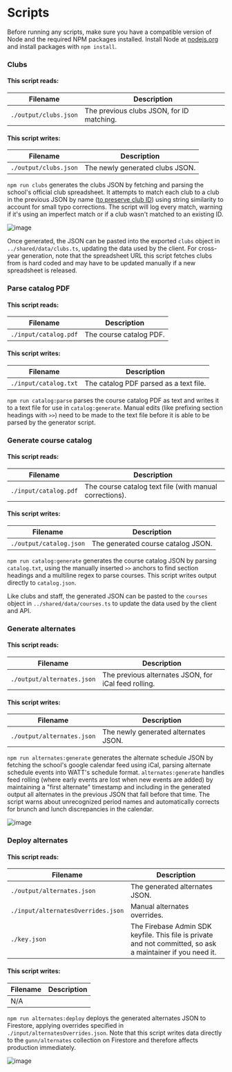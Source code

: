 # Scripts

Before running any scripts, make sure you have a compatible version of Node and the required NPM packages installed. 
Install Node at [nodejs.org](https://nodejs.org/) and install packages with `npm install`.

### Clubs

#### This script reads:
| Filename              | Description                               |
|-----------------------|-------------------------------------------|
| `./output/clubs.json` | The previous clubs JSON, for ID matching. |

#### This script writes:
| Filename              | Description                     |
|-----------------------|---------------------------------|
| `./output/clubs.json` | The newly generated clubs JSON. |

`npm run clubs` generates the clubs JSON by fetching and parsing the school's official club spreadsheet. It attempts
to match each club to a club in the previous JSON by name ([to preserve club ID](https://github.com/GunnWATT/watt/blob/main/scripts/genClubs.ts#L35-L36)) 
using string similarity to account for small typo corrections. The script will log every match, warning if it's using an 
imperfect match or if a club wasn't matched to an existing ID.

![image](https://user-images.githubusercontent.com/60120929/166117012-a3d04f1c-31a5-44a3-92d5-f870f78e0d80.png)

Once generated, the JSON can be pasted into the exported `clubs` object in `../shared/data/clubs.ts`, updating the data
used by the client. For cross-year generation, note that the spreadsheet URL this script fetches clubs from is hard coded 
and may have to be updated manually if a new spreadsheet is released.

<!-- TODO: clean up staff scripts -->
<!-- ### `npm run staff` -->
<!-- `npm run staff` generates the staff directory JSON by ___. -->

### Parse catalog PDF

#### This script reads:
| Filename              | Description             |
|-----------------------|-------------------------|
| `./input/catalog.pdf` | The course catalog PDF. |

#### This script writes:
| Filename              | Description                            |
|-----------------------|----------------------------------------|
| `./input/catalog.txt` | The catalog PDF parsed as a text file. |

`npm run catalog:parse` parses the course catalog PDF as text and writes it to a text file for use in `catalog:generate`.
Manual edits (like prefixing section headings with `>>`) need to be made to the text file before it is able to be parsed
by the generator script.

### Generate course catalog

#### This script reads:
| Filename              | Description                                             |
|-----------------------|---------------------------------------------------------|
| `./input/catalog.pdf` | The course catalog text file (with manual corrections). |

#### This script writes:
| Filename                | Description                        |
|-------------------------|------------------------------------|
| `./output/catalog.json` | The generated course catalog JSON. |

`npm run catalog:generate` generates the course catalog JSON by parsing `catalog.txt`, using the manually inserted `>>` 
anchors to find section headings and a multiline regex to parse courses. This script writes output directly to `catalog.json`.

<!-- image? -->

Like clubs and staff, the generated JSON can be pasted to the `courses` object in `../shared/data/courses.ts` to update the
data used by the client and API.

### Generate alternates

#### This script reads:
| Filename                   | Description                                          |
|----------------------------|------------------------------------------------------|
| `./output/alternates.json` | The previous alternates JSON, for iCal feed rolling. |

#### This script writes:
| Filename                   | Description                          |
|----------------------------|--------------------------------------|
| `./output/alternates.json` | The newly generated alternates JSON. |

<!-- TODO: retake screenshot with updated script name? -->
`npm run alternates:generate` generates the alternate schedule JSON by fetching the school's google calendar feed using iCal,
parsing alternate schedule events into WATT's schedule format. `alternates:generate` handles feed rolling (where early events 
are lost when new events are added) by maintaining a "first alternate" timestamp and including in the generated output 
all alternates in the previous JSON that fall before that time. The script warns about unrecognized period names and 
automatically corrects for brunch and lunch discrepancies in the calendar.

![image](https://user-images.githubusercontent.com/60120929/166118909-c13cbc08-de76-4596-8971-a4c55d8a6419.png)

### Deploy alternates

#### This script reads:
| Filename                           | Description                                                                                                 |
|------------------------------------|-------------------------------------------------------------------------------------------------------------|
| `./output/alternates.json`         | The generated alternates JSON.                                                                              |
| `./input/alternatesOverrides.json` | Manual alternates overrides.                                                                                |
| `./key.json`                       | The Firebase Admin SDK keyfile. This file is private and not committed, so ask a maintainer if you need it. |

#### This script writes:
| Filename | Description |
|----------|-------------|
| N/A      |             |

<!-- TODO: retake screenshot with updated script name? -->
`npm run alternates:deploy` deploys the generated alternates JSON to Firestore, applying overrides specified in 
`./input/alternatesOverrides.json`. Note that this script writes data directly to the `gunn/alternates` collection on
Firestore and therefore affects production immediately.

![image](https://user-images.githubusercontent.com/60120929/166118879-146d8a8b-7c0c-477f-a558-5a40527a3da7.png)
